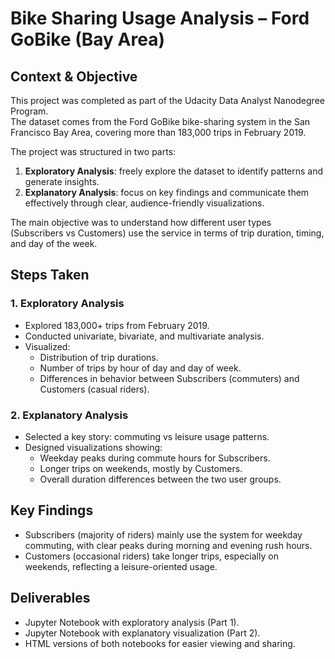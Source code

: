 # Bike Sharing Usage Analysis – Ford GoBike (Bay Area)

## Context & Objective
This project was completed as part of the Udacity Data Analyst Nanodegree Program.  
The dataset comes from the Ford GoBike bike-sharing system in the San Francisco Bay Area, covering more than 183,000 trips in February 2019.  

The project was structured in two parts:
1. **Exploratory Analysis**: freely explore the dataset to identify patterns and generate insights.  
2. **Explanatory Analysis**: focus on key findings and communicate them effectively through clear, audience-friendly visualizations.  

The main objective was to understand how different user types (Subscribers vs Customers) use the service in terms of trip duration, timing, and day of the week.

## Steps Taken

### 1. Exploratory Analysis
- Explored 183,000+ trips from February 2019.  
- Conducted univariate, bivariate, and multivariate analysis.  
- Visualized:  
  - Distribution of trip durations.  
  - Number of trips by hour of day and day of week.  
  - Differences in behavior between Subscribers (commuters) and Customers (casual riders).  

### 2. Explanatory Analysis
- Selected a key story: commuting vs leisure usage patterns.  
- Designed visualizations showing:  
  - Weekday peaks during commute hours for Subscribers.  
  - Longer trips on weekends, mostly by Customers.  
  - Overall duration differences between the two user groups.  

## Key Findings
- Subscribers (majority of riders) mainly use the system for weekday commuting, with clear peaks during morning and evening rush hours.  
- Customers (occasional riders) take longer trips, especially on weekends, reflecting a leisure-oriented usage.   

## Deliverables
- Jupyter Notebook with exploratory analysis (Part 1).  
- Jupyter Notebook with explanatory visualization (Part 2).  
- HTML versions of both notebooks for easier viewing and sharing.  
